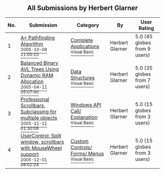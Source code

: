 ﻿<div align="center">

## All Submissions by Herbert Glarner

</div>

No.  | Submission | Category | By   | User Rating
---- | ---------- | -------- | ---- | -----------
1 | [A\+ Pathfinding Algorithm<br /><sup>2005-10-06 11:00:10</sup>](https://github.com/Planet-Source-Code/herbert-glarner-a-pathfinding-algorithm__1-62790) | [Complete Applications<br /><sup>Visual Basic</sup>](../ByCategory/complete-applications__1-27.md) | Herbert Glarner | 5.0 (45 globes from 9 users)
2 | [Balanced Binary AVL Trees Using Dynamic RAM Allocation<br /><sup>2005-04-11 05:07:40</sup>](https://github.com/Planet-Source-Code/herbert-glarner-balanced-binary-avl-trees-using-dynamic-ram-allocation__1-59946) | [Data Structures<br /><sup>Visual Basic</sup>](../ByCategory/data-structures__1-33.md) | Herbert Glarner | 5.0 (35 globes from 7 users)
3 | [Professional Scrollbars, Subclassing for multiple objects<br /><sup>2005-11-11 01:30:08</sup>](https://github.com/Planet-Source-Code/herbert-glarner-professional-scrollbars-subclassing-for-multiple-objects__1-63230) | [Windows API Call/ Explanation<br /><sup>Visual Basic</sup>](../ByCategory/windows-api-call-explanation__1-39.md) | Herbert Glarner | 5.0 (15 globes from 3 users)
4 | [UserControl: Split window, scrollbars with MouseWheel support<br /><sup>2005-12-01 08:02:24</sup>](https://github.com/Planet-Source-Code/herbert-glarner-usercontrol-split-window-scrollbars-with-mousewheel-support__1-63446) | [Custom Controls/ Forms/  Menus<br /><sup>Visual Basic</sup>](../ByCategory/custom-controls-forms-menus__1-4.md) | Herbert Glarner | 5.0 (15 globes from 3 users)
